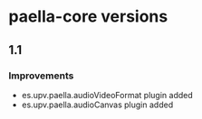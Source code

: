 # paella-core versions

## 1.1

### Improvements

- es.upv.paella.audioVideoFormat plugin added
- es.upv.paella.audioCanvas plugin added


